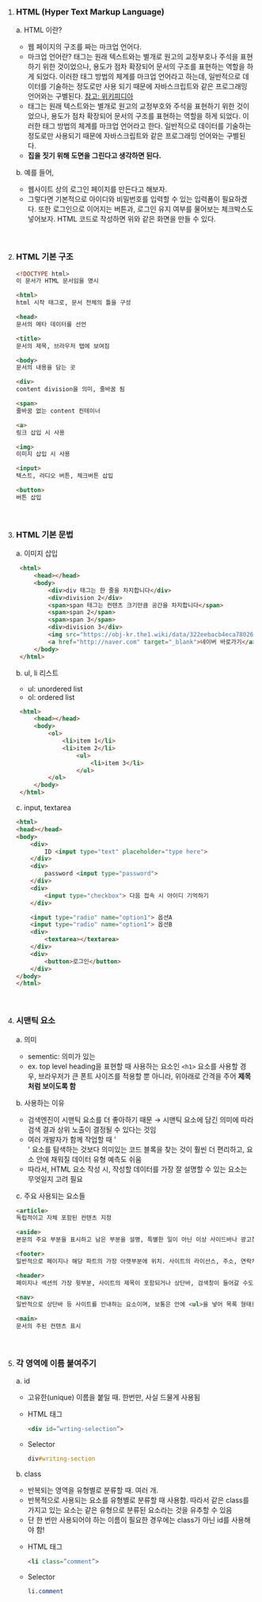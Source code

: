 1. ### **HTML (Hyper Text Markup Language)**<p>
   a. HTML 이란?
    - 웹 페이지의 구조를 짜는 마크업 언어다.
    - 마크업 언어란? 태그는 원래 텍스트와는 별개로 원고의 교정부호나 주석을 표현하기 위한 것이었으나, 용도가 점차 확장되어 문서의 구조를 표현하는 역할을 하게 되었다. 이러한 태그 방법의 체계를 마크업 언어라고 하는데, 일반적으로 데이터를 기술하는 정도로만 사용 되기 때문에 자바스크립트와 같은 프로그래밍 언어와는 구별된다. [참고: 위키피디아](https://ko.wikipedia.org/wiki/%EB%A7%88%ED%81%AC%EC%97%85_%EC%96%B8%EC%96%B4)
    - 태그는 원래 텍스트와는 별개로 원고의 교정부호와 주석을 표현하기 위한 것이었으나, 용도가 점차 확장되어 문서의 구조를 표현하는 역할을 하게 되었다. 이러한 태그 방법의 체계를 마크업 언어라고 한다. 일반적으로 데이터를 기술하는 정도로만 사용되기 때문에 자바스크립트와 같은 프로그래밍 언어와는 구별된다.
    - **집을 짓기 위해 도면을 그린다고 생각하면 된다.** <p>

    b. 예를 들어, <br/>
    - 웹사이트 상의 로그인 페이지를 만든다고 해보자.
    - 그렇다면 기본적으로 아이디와 비밀번호를 입력할 수 있는 입력폼이 필요하겠다. 또한 로그인으로 이어지는 버튼과, 로그인 유지 여부를 물어보는 체크박스도 넣어보자. HTML 코드로 작성하면 위와 같은 화면을 만들 수 있다. <p><br/>
  
2. ### **HTML 기본 구조**<p>
    ```html
    <!DOCTYPE html> 
    이 문서가 HTML 문서임을 명시

    <html>
    html 시작 태그로, 문서 전체의 틀을 구성

    <head>
    문서의 메타 데이터를 선언

    <title>
    문서의 제목, 브라우저 탭에 보여짐

    <body>
    문서의 내용을 담는 곳

    <div>
    content division을 의미, 줄바꿈 됨

    <span>
    줄바꿈 없는 content 컨테이너

    <a>
    링크 삽입 시 사용

    <img>
    이미지 삽입 시 사용

    <input>
    텍스트, 라디오 버튼, 체크버튼 삽입

    <button>
    버튼 삽입
    ```
    <p><br/>

3. ### **HTML 기본 문법**<p>
    a. 이미지 삽입
   ```html
    <html>
        <head></head>
        <body>
            <div>div 태그는 한 줄을 차지합니다</div>
            <div>division 2</div>
            <span>span 태그는 컨텐츠 크기만큼 공간을 차지합니다</span>
            <span>span 2</span>
            <span>span 3</span>
            <div>division 3</div>
            <img src="https://obj-kr.the1.wiki/data/322eebacb4eca78026616d703becbd9828ecb9b4ecb9b4ec98a4ed9484eba08ceca68820eab3b5ec8b9dec82aceca784292e706e67.png">
            <a href="http://naver.com" target="_blank">네이버 바로가기</a>
        </body>
    </html>
   ```
   b. ul, li 리스트
   - ul: unordered list
   - ol: ordered list <p>
   ```html
    <html>
        <head></head>
        <body>
            <ol>
                <li>item 1</li>
                <li>item 2</li>
                    <ul>
                        <li>item 3</li>
                    </ul>
            </ol>
        </body>
    </html>
   ```
    c. input, textarea
    ```html
    <html>
    <head></head>
    <body>
        <div>
            ID <input type="text" placeholder="type here">
        </div>
        <div>
            password <input type="password">
        </div>
        <div>
            <input type="checkbox"> 다음 접속 시 아이디 기억하기
        </div>

        <input type="radio" name="option1"> 옵션A
        <input type="radio" name="option1"> 옵션B
        <div>
            <textarea></textarea>
        </div>
        <div>
            <button>로그인</button>
        </div>
    </body>
    </html>
    ```
    <p><br/>

4. ### **시맨틱 요소**<p>
    a. 의미
    - sementic: 의미가 있는
    - ex. top level heading을 표현할 때 사용하는 요소인 `<h1>` 요소를 사용할 경우, 브라우저가 큰 폰트 사이즈를 적용할 뿐 아니라, 위아래로 간격을 주어 **제목처럼 보이도록 함** <p>

    b. 사용하는 이유
    - 검색엔진이 시맨틱 요소를 더 좋아하기 때문 → 시맨틱 요소에 담긴 의미에 따라 검색 결과 상위 노출이 결정될 수 있다는 것임
    - 여러 개발자가 함께 작업할 때 '<div>' 요소를 탐색하는 것보다 의미있는 코드 블록을 찾는 것이 훨씬 더 편리하고, 요소 안에 채워질 데이터 유형 예측도 쉬움
    - 따라서, HTML 요소 작성 시, 작성할 데이터를 가장 잘 설명할 수 있는 요소는 무엇일지 고려 필요 <p>
    
    c. 주요 사용되는 요소들
    ```html
    <article>
    독립적이고 자체 포함된 컨텐츠 지정

    <aside>
    본문의 주요 부분을 표시하고 남은 부분을 설명, 특별한 일이 아닌 이상 사이드바나 광고창 등 중요하지 않은 부분에 사용

    <footer> 
    일반적으로 페이지나 해당 파트의 가장 아랫부분에 위치. 사이트의 라이선스, 주소, 연락처를 넣을 때 사용

    <header>
    페이지나 섹션의 가장 윗부분, 사이트의 제목이 포함되거나 상단바, 검색창이 들어갈 수도

    <nav>
    일반적으로 상단바 등 사이트를 안내하는 요소이며, 보통은 안에 <ul>을 넣어 목록 형태로 사용
    
    <main>
    문서의 주된 컨텐츠 표시
    ```
    <p><br/>
    
5. ### **각 영역에 이름 붙여주기** <p></p>
    a. id
    - 고유한(unique) 이름을 붙일 때. 한번만, 사실 드물게 사용됨 <p>
    - HTML 태그 <p>
        ```html 
        <div id=”wrting-selection”>
        ```
    - Selector <p>
        ```css 
        div#writing-section
        ```
    b. class
    - 반복되는 영역을 유형별로 분류할 때. 여러 개.
    - 반복적으로 사용되는 요소를 유형별로 분류할 때 사용함. 따라서 같은 class를 가지고 있는 요소는 같은 유형으로 분류된 요소라는 것을 유추할 수 있음
    - 단 한 번만 사용되어야 하는 이름이 필요한 경우에는 class가 아닌 id를 사용해야 함! <p>
    - HTML 태그 <p>
        ```html 
        <li class=”comment”>
        ```
    - Selector <p>
        ```css 
        li.comment
        ```
    
